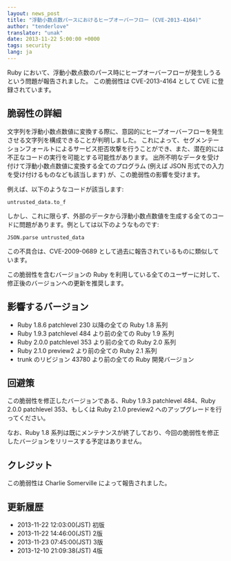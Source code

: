 ```yaml
---
layout: news_post
title: "浮動小数点数パースにおけるヒープオーバーフロー (CVE-2013-4164)"
author: "tenderlove"
translator: "unak"
date: 2013-11-22 5:00:00 +0000
tags: security
lang: ja
---
```


Ruby において、浮動小数点数のパース時にヒープオーバーフローが発生しうるという問題が報告されました。
この脆弱性は CVE-2013-4164 として CVE に登録されています。

## 脆弱性の詳細

文字列を浮動小数点数値に変換する際に、意図的にヒープオーバーフローを発生させる文字列を構成できることが判明しました。
これによって、セグメンテーションフォールトによるサービス拒否攻撃を行うことができ、また、潜在的には不正なコードの実行を可能とする可能性があります。
出所不明なデータを受け付けて浮動小数点数値に変換する全てのプログラム (例えば JSON 形式での入力を受け付けるものなども該当します) が、この脆弱性の影響を受けます。

例えば、以下のようなコードが該当します:

    untrusted_data.to_f

しかし、これに限らず、外部のデータから浮動小数点数値を生成する全てのコードに問題があります。例としては以下のようなものです:

    JSON.parse untrusted_data

この不具合は、CVE-2009-0689 として過去に報告されているものに類似しています。

この脆弱性を含むバージョンの Ruby を利用している全てのユーザーに対して、修正後のバージョンへの更新を推奨します。

## 影響するバージョン

* Ruby 1.8.6 patchlevel 230 以降の全ての Ruby 1.8 系列
* Ruby 1.9.3 patchlevel 484 より前の全ての Ruby 1.9 系列
* Ruby 2.0.0 patchlevel 353 より前の全ての Ruby 2.0 系列
* Ruby 2.1.0 preview2 より前の全ての Ruby 2.1 系列
* trunk のリビジョン 43780 より前の全ての Ruby 開発バージョン

## 回避策

この脆弱性を修正したバージョンである、Ruby 1.9.3 patchlevel 484、Ruby 2.0.0 patchlevel 353、もしくは Ruby 2.1.0 preview2 へのアップグレードを行ってください。

なお、Ruby 1.8 系列は既にメンテナンスが終了しており、今回の脆弱性を修正したバージョンをリリースする予定はありません。

## クレジット

この脆弱性は Charlie Somerville によって報告されました。

## 更新履歴

* 2013-11-22 12:03:00(JST) 初版
* 2013-11-22 14:46:00(JST) 2版
* 2013-11-23 07:45:00(JST) 3版
* 2013-12-10 21:09:38(JST) 4版
